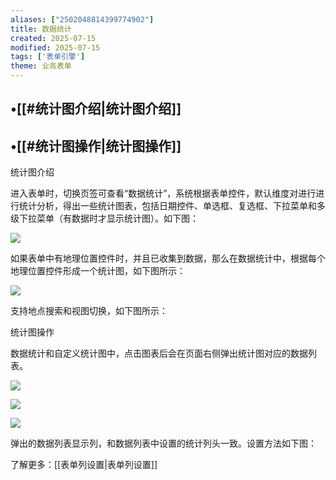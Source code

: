 ```yaml
---
aliases: ["2502048814399774902"]
title: 数据统计
created: 2025-07-15
modified: 2025-07-15
tags: ['表单引擎']
theme: 业务表单
---
```


## •[[#统计图介绍|统计图介绍]]

## •[[#统计图操作|统计图操作]]

统计图介绍

进入表单时，切换页签可查看“数据统计”，系统根据表单控件，默认维度对进行进行统计分析，得出一些统计图表，包括日期控件、单选框、复选框、下拉菜单和多级下拉菜单（有数据时才显示统计图）。如下图：

![](https://myhelpdoc.oss-cn-heyuan.aliyuncs.com/mdimages/213d9bebb534645bf7543e98b4523b80.jpg)

如果表单中有地理位置控件时，并且已收集到数据，那么在数据统计中，根据每个地理位置控件形成一个统计图，如下图所示：

![](https://myhelpdoc.oss-cn-heyuan.aliyuncs.com/mdimages/42bfe7c7e3602abdab7344e6843370d9.jpg)

支持地点搜索和视图切换，如下图所示：

统计图操作

数据统计和自定义统计图中，点击图表后会在页面右侧弹出统计图对应的数据列表。

![](https://myhelpdoc.oss-cn-heyuan.aliyuncs.com/mdimages/7fe97914f3d93a74d17e326b9d153d68.jpg)

![](https://myhelpdoc.oss-cn-heyuan.aliyuncs.com/mdimages/624e44445249b5aadb7d0eb858ca3349.jpg)

![](https://myhelpdoc.oss-cn-heyuan.aliyuncs.com/mdimages/202217ddc7a10865307ad0081f973deb.jpg)

弹出的数据列表显示列，和数据列表中设置的统计列头一致。设置方法如下图：

了解更多：[[表单列设置|表单列设置]]


